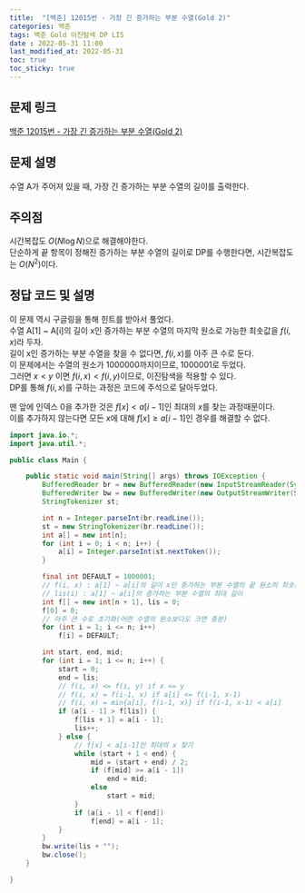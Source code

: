 ```yaml
---
title:  "[백준] 12015번 - 가장 긴 증가하는 부분 수열(Gold 2)"
categories: 백준
tags: 백준 Gold 이진탐색 DP LIS
date : 2022-05-31 11:00
last_modified_at: 2022-05-31
toc: true
toc_sticky: true
---
```


## 문제 링크

[백준 12015번 - 가장 긴 증가하는 부분 수열(Gold 2)](https://www.acmicpc.net/problem/12015)

## 문제 설명

수열 A가 주어져 있을 때, 가장 긴 증가하는 부분 수열의 길이를 출력한다.

## 주의점

시간복잡도 $O(N\log N)$으로 해결해야한다.  
단순하게 끝 항목이 정해진 증가하는 부분 수열의 길이로 DP를 수행한다면, 시간복잡도는 $O(N^2)$이다.  

## 정답 코드 및 설명

이 문제 역시 구글링을 통해 힌트를 받아서 풀었다.  
수열 A[1] ~ A[i]의 길이 x인 증가하는 부분 수열의 마지막 원소로 가능한 최솟값을 $f(i, x)$라 두자.  
길이 x인 증가하는 부분 수열을 찾을 수 없다면, $f(i, x)$를 아주 큰 수로 둔다.  
이 문제에서는 수열의 원소가 1000000까지이므로, 1000001로 두었다.  
그러면 $x < y$ 이면 $f(i, x) < f(i, y)$이므로, 이진탐색을 적용할 수 있다.  
DP를 통해 $f(i, x)$를 구하는 과정은 코드에 주석으로 달아두었다.

맨 앞에 인덱스 0을 추가한 것은 $f[x] < a[i-1]$인 최대의 $x$를 찾는 과정때문이다.  
이를 추가하지 않는다면 모든 $x$에 대해 $f[x] \geq a[i-1]$인 경우를 해결할 수 없다.

```java
import java.io.*;
import java.util.*;

public class Main {

    public static void main(String[] args) throws IOException {
        BufferedReader br = new BufferedReader(new InputStreamReader(System.in));
        BufferedWriter bw = new BufferedWriter(new OutputStreamWriter(System.out));
        StringTokenizer st;

        int n = Integer.parseInt(br.readLine());
        st = new StringTokenizer(br.readLine());
        int a[] = new int[n];
        for (int i = 0; i < n; i++) {
            a[i] = Integer.parseInt(st.nextToken());
        }

        final int DEFAULT = 1000001;
        // f(i, x) : a[1] ~ a[i]의 길이 x인 증가하는 부분 수열의 끝 원소의 최솟값
        // lis(i) : a[1] ~ a[i]의 증가하는 부분 수열의 최대 길이
        int f[] = new int[n + 1], lis = 0;
        f[0] = 0;
        // 아주 큰 수로 초기화(어떤 수열의 원소보다도 크면 충분)
        for (int i = 1; i <= n; i++)
            f[i] = DEFAULT;

        int start, end, mid;
        for (int i = 1; i <= n; i++) {
            start = 0;
            end = lis;
            // f(i, x) <= f(i, y) if x <= y
            // f(i, x) = f(i-1, x) if a[i] <= f(i-1, x-1)
            // f(i, x) = min{a[i], f(i-1, x)} if f(i-1, x-1) < a[i]
            if (a[i - 1] > f[lis]) {
                f[lis + 1] = a[i - 1];
                lis++;
            } else {
                // f[x] < a[i-1]인 최대의 x 찾기
                while (start + 1 < end) {
                    mid = (start + end) / 2;
                    if (f[mid] >= a[i - 1])
                        end = mid;
                    else
                        start = mid;
                }
                if (a[i - 1] < f[end])
                    f[end] = a[i - 1];
            }
        }
        bw.write(lis + "");
        bw.close();
    }

}
```
